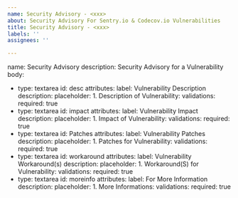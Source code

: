 ```yaml
---
name: Security Advisory - <xxx>
about: Security Advisory For Sentry.io & Codecov.io Vulnerabilities
title: Security Advisory - <xxx>
labels: ''
assignees: ''

---
```


name: Security Advisory
description: Security Advisory for a Vulnerability
body:
  - type: textarea
    id: desc
    attributes:
      label: Vulnerability Description
      description:
      placeholder: 
        1. Description of Vulnerability: 
    validations:
      required: true
 - type: textarea
    id: impact
    attributes:
      label: Vulnerability Impact
      description:
      placeholder: 
        1. Impact of Vulnerability: 
    validations:
      required: true
 - type: textarea
    id: Patches
    attributes:
      label: Vulnerability Patches
      description:
      placeholder: 
        1. Patches for Vulnerability: 
    validations:
      required: true
 - type: textarea
    id: workaround
    attributes:
      label: Vulnerability Workaround(s)
      description:
      placeholder: 
        1. Workaround(S) for Vulnerability: 
    validations:
      required: true
 - type: textarea
    id: moreinfo
    attributes:
      label: For More Information
      description:
      placeholder: 
        1. More Informations: 
    validations:
      required: true
